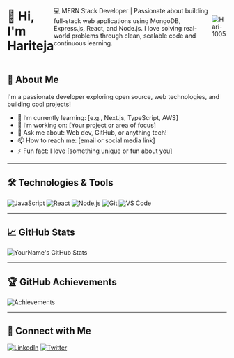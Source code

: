 <div style="display: flex; justify-content: space-between; align-items: center;">
  <h1>👋 Hi, I'm Hariteja</h1>
  <p>
    💻 MERN Stack Developer | Passionate about building full-stack web applications using MongoDB, Express.js, React, and Node.js. I love solving real-world problems through clean, scalable code and continuous learning.
  </p>
  <img src="https://komarev.com/ghpvc/?username=Hari-1005&label=Profile%20views&color=0e75b6&style=flat" alt="Hari-1005" />
</div>

## 🚀 About Me
I'm a passionate developer exploring open source, web technologies, and building cool projects!

- 🌱 I’m currently learning: [e.g., Next.js, TypeScript, AWS]
- 🔭 I’m working on: [Your project or area of focus]
- 💬 Ask me about: Web dev, GitHub, or anything tech!
- 📫 How to reach me: [email or social media link]
- ⚡ Fun fact: I love [something unique or fun about you]

---

## 🛠️ Technologies & Tools

![JavaScript](https://img.shields.io/badge/-JavaScript-black?style=flat-square&logo=javascript)
![React](https://img.shields.io/badge/-React-black?style=flat-square&logo=react)
![Node.js](https://img.shields.io/badge/-Node.js-black?style=flat-square&logo=node.js)
![Git](https://img.shields.io/badge/-Git-black?style=flat-square&logo=git)
![VS Code](https://img.shields.io/badge/-VS_Code-black?style=flat-square&logo=visual-studio-code)

---

## 📈 GitHub Stats

![YourName's GitHub Stats](https://github-readme-stats.vercel.app/api?username=Hari-1005&show_icons=true&theme=radical)

---

## 🏆 GitHub Achievements

![Achievements](https://github-profile-trophy.vercel.app/?username=Hari-1005&theme=darkhub&no-bg=true)

---

## 🔗 Connect with Me

[![LinkedIn](https://img.shields.io/badge/-LinkedIn-blue?style=flat-square&logo=linkedin)](https://linkedin.com/in/haritejakasani)
[![Twitter](https://img.shields.io/badge/-Twitter-blue?style=flat-square&logo=twitter)](https://twitter.com/yourhandle)


<!--
**Hari-1005/Hari-1005** is a ✨ _special_ ✨ repository because its `README.md` (this file) appears on your GitHub profile.

Here are some ideas to get you started:

- 🔭 I’m currently working on ...
- 🌱 I’m currently learning ...
- 👯 I’m looking to collaborate on ...
- 🤔 I’m looking for help with ...
- 💬 Ask me about ...
- 📫 How to reach me: ...
- 😄 Pronouns: ...
- ⚡ Fun fact: ...
-->
